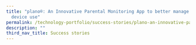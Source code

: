 ```yaml
---
title: "plano®: An Innovative Parental Monitoring App to better manage smart
  device use"
permalink: /technology-portfolio/success-stories/plano-an-innovative-parental-monitoring-app/
description: ""
third_nav_title: Success stories
---
```

